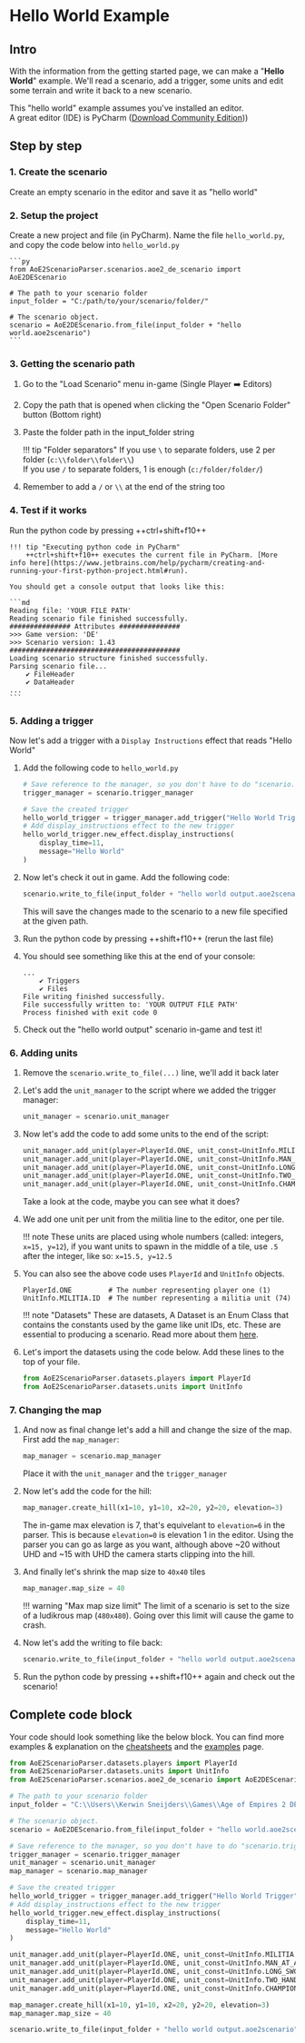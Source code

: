 # Hello World Example

## Intro

With the information from the getting started page, we can make a "**Hello World**" example. We'll read a scenario, add
a trigger, some units and edit some terrain and write it back to a new scenario.

This "hello world" example assumes you've installed an editor.  
A great editor (IDE) is PyCharm ([Download Community Edition]))

## Step by step

### 1. Create the scenario

Create an empty scenario in the editor and save it as "hello world"

### 2. Setup the project

Create a new project and file (in PyCharm). Name the file `hello_world.py`, and copy the code below into `hello_world.py`

    ```py
    from AoE2ScenarioParser.scenarios.aoe2_de_scenario import AoE2DEScenario

    # The path to your scenario folder
    input_folder = "C:/path/to/your/scenario/folder/"

    # The scenario object. 
    scenario = AoE2DEScenario.from_file(input_folder + "hello world.aoe2scenario")
    ```

### 3. Getting the scenario path

1. Go to the "Load Scenario" menu in-game (Single Player :arrow_right: Editors)
2. Copy the path that is opened when clicking the "Open Scenario Folder" button (Bottom right)
3. Paste the folder path in the input_folder string

    !!! tip "Folder separators"
        If you use `\` to separate folders, use 2 per folder (`c:\\folder\\folder\\`)  
        If you use `/` to separate folders, 1 is enough (`c:/folder/folder/`) 

4. Remember to add a `/` or `\\` at the end of the string too

### 4. Test if it works

Run the python code by pressing ++ctrl+shift+f10++

    !!! tip "Executing python code in PyCharm"
        ++ctrl+shift+f10++ executes the current file in PyCharm. [More info here](https://www.jetbrains.com/help/pycharm/creating-and-running-your-first-python-project.html#run).
    
    You should get a console output that looks like this:

    ```md
    Reading file: 'YOUR FILE PATH' 
    Reading scenario file finished successfully.
    ############### Attributes ###############
    >>> Game version: 'DE'
    >>> Scenario version: 1.43
    ##########################################
    Loading scenario structure finished successfully.
    Parsing scenario file...
        ✔ FileHeader
        ✔ DataHeader
    ...
    ```

### 5. Adding a trigger

Now let's add a trigger with a `Display Instructions` effect that reads "Hello World"

1. Add the following code to `hello_world.py`

    ```py
    # Save reference to the manager, so you don't have to do "scenario.trigger_manager..." each time
    trigger_manager = scenario.trigger_manager

    # Save the created trigger
    hello_world_trigger = trigger_manager.add_trigger("Hello World Trigger")
    # Add display_instructions effect to the new trigger
    hello_world_trigger.new_effect.display_instructions(
        display_time=11,
        message="Hello World"
    )
    ```

2.  Now let's check it out in game. Add the following code:

    ```py
    scenario.write_to_file(input_folder + "hello world output.aoe2scenario")
    ```

    This will save the changes made to the scenario to a new file specified at the given path. 

3.  Run the python code by pressing ++shift+f10++ (rerun the last file)
4.  You should see something like this at the end of your console:

    ```
    ...
        ✔ Triggers
        ✔ Files
    File writing finished successfully.
    File successfully written to: 'YOUR OUTPUT FILE PATH'
    Process finished with exit code 0
    ```

5.  Check out the "hello world output" scenario in-game and test it!

### 6. Adding units

1. Remove the `scenario.write_to_file(...)` line, we'll add it back later
2. Let's add the `unit_manager` to the script where we added the trigger manager:

    ```py
    unit_manager = scenario.unit_manager
    ```

3. Now let's add the code to add some units to the end of the script:

    ```py
    unit_manager.add_unit(player=PlayerId.ONE, unit_const=UnitInfo.MILITIA.ID,              x=15, y=12)
    unit_manager.add_unit(player=PlayerId.ONE, unit_const=UnitInfo.MAN_AT_ARMS.ID,          x=15, y=13)
    unit_manager.add_unit(player=PlayerId.ONE, unit_const=UnitInfo.LONG_SWORDSMAN.ID,       x=15, y=14)
    unit_manager.add_unit(player=PlayerId.ONE, unit_const=UnitInfo.TWO_HANDED_SWORDSMAN.ID, x=15, y=15)
    unit_manager.add_unit(player=PlayerId.ONE, unit_const=UnitInfo.CHAMPION.ID,             x=15, y=16)
    ```

    Take a look at the code, maybe you can see what it does?

4. We add one unit per unit from the militia line to the editor, one per tile.

    !!! note
        These units are placed using whole numbers (called: integers, `x=15, y=12`), if you want units to spawn in the middle of a tile, use
        `.5` after the integer, like so: `x=15.5, y=12.5`

5. You can also see the above code uses `PlayerId` and `UnitInfo` objects.

    ```
    PlayerId.ONE         # The number representing player one (1)
    UnitInfo.MILITIA.ID  # The number representing a militia unit (74)
    ```

    !!! note "Datasets"
        These are datasets, A Dataset is an Enum Class that contains the constants used by the game like unit IDs, etc. These are essential to producing a scenario. Read more about them [here](https://ksneijders.github.io/AoE2ScenarioParser/cheatsheets/datasets/).

6. Let's import the datasets using the code below. Add these lines to the top of your file.

    ```py
    from AoE2ScenarioParser.datasets.players import PlayerId
    from AoE2ScenarioParser.datasets.units import UnitInfo
    ```

### 7. Changing the map

1. And now as final change let's add a hill and change the size of the map. First add the `map_manager`:

    ```py
    map_manager = scenario.map_manager
    ```
    Place it with the `unit_manager` and the `trigger_manager`

2. Now let's add the code for the hill:

    ```py
    map_manager.create_hill(x1=10, y1=10, x2=20, y2=20, elevation=3)
    ```

    The in-game max elevation is 7, that's equivelant to `elevation=6` in the parser.
    This is because `elevation=0` is elevation 1 in the editor.
    Using the parser you can go as large as you want, although above ~20 
    without UHD and ~15 with UHD the camera starts clipping into the hill. 

3. And finally let's shrink the map size to `40x40` tiles

    ```py
    map_manager.map_size = 40
    ```

    !!! warning "Max map size limit"
        The limit of a scenario is set to the size of a ludikrous map (`480x480`).
        Going over this limit will cause the game to crash.

4. Now let's add the writing to file back:

    ```py
    scenario.write_to_file(input_folder + "hello world output.aoe2scenario")
    ```

5. Run the python code by pressing ++shift+f10++ again and check out the scenario!


## Complete code block

Your code should look something like the below block. You can find more examples & explanation on the
[cheatsheets](https://ksneijders.github.io/AoE2ScenarioParser/cheatsheets/triggers/) and the
[examples](https://ksneijders.github.io/AoE2ScenarioParser/examples/triggers/) page.

```py
from AoE2ScenarioParser.datasets.players import PlayerId
from AoE2ScenarioParser.datasets.units import UnitInfo
from AoE2ScenarioParser.scenarios.aoe2_de_scenario import AoE2DEScenario

# The path to your scenario folder
input_folder = "C:\\Users\\Kerwin Sneijders\\Games\\Age of Empires 2 DE\\76561198140740017\\resources\\_common\\scenario\\"

# The scenario object.
scenario = AoE2DEScenario.from_file(input_folder + "hello world.aoe2scenario")

# Save reference to the manager, so you don't have to do "scenario.trigger_manager..." each time
trigger_manager = scenario.trigger_manager
unit_manager = scenario.unit_manager
map_manager = scenario.map_manager

# Save the created trigger
hello_world_trigger = trigger_manager.add_trigger("Hello World Trigger")
# Add display_instructions effect to the new trigger
hello_world_trigger.new_effect.display_instructions(
    display_time=11,
    message="Hello World"
)

unit_manager.add_unit(player=PlayerId.ONE, unit_const=UnitInfo.MILITIA.ID,              x=15, y=12)
unit_manager.add_unit(player=PlayerId.ONE, unit_const=UnitInfo.MAN_AT_ARMS.ID,          x=15, y=13)
unit_manager.add_unit(player=PlayerId.ONE, unit_const=UnitInfo.LONG_SWORDSMAN.ID,       x=15, y=14)
unit_manager.add_unit(player=PlayerId.ONE, unit_const=UnitInfo.TWO_HANDED_SWORDSMAN.ID, x=15, y=15)
unit_manager.add_unit(player=PlayerId.ONE, unit_const=UnitInfo.CHAMPION.ID,             x=15, y=16)

map_manager.create_hill(x1=10, y1=10, x2=20, y2=20, elevation=3)
map_manager.map_size = 40

scenario.write_to_file(input_folder + "hello world output.aoe2scenario")

```

[Download Community Edition]: https://www.jetbrains.com/pycharm/download/#section=windows